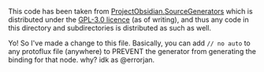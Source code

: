 This code has been taken from [ProjectObsidian.SourceGenerators](https://github.com/Xlinka/Project-Obsidian/) which is distributed under the [GPL-3.0 licence](https://github.com/Xlinka/Project-Obsidian/blob/main/LICENSE) (as of writing), and thus
any code in this directory and subdirectories is distributed as such as well.

Yo! So I've made a change to this file. Basically, you can add `// no auto` to any protoflux file (anywhere) to PREVENT
the generator from generating the binding for that node. why? idk as @errorjan.